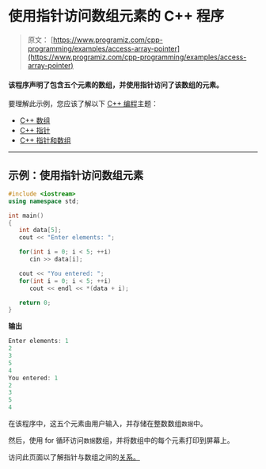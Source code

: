 # 使用指针访问数组元素的 C++ 程序

> 原文： [https://www.programiz.com/cpp-programming/examples/access-array-pointer](https://www.programiz.com/cpp-programming/examples/access-array-pointer)

#### 该程序声明了包含五个元素的数组，并使用指针访问了该数组的元素。

要理解此示例，您应该了解以下 [C++ 编程](/cpp-programming "C++ tutorial")主题：

*   [C++ 数组](/cpp-programming/arrays)
*   [C++ 指针](/cpp-programming/pointers)
*   [C++ 指针和数组](/cpp-programming/pointers-arrays)

* * *

## 示例：使用指针访问数组元素

```cpp
#include <iostream>
using namespace std;

int main()
{
   int data[5];
   cout << "Enter elements: ";

   for(int i = 0; i < 5; ++i)
      cin >> data[i];

   cout << "You entered: ";
   for(int i = 0; i < 5; ++i)
      cout << endl << *(data + i);

   return 0;
} 
```

**输出**

```cpp
Enter elements: 1
2
3
5
4
You entered: 1
2
3
5
4 
```

在该程序中，这五个元素由用户输入，并存储在整数数组`数据`中。

然后，使用 for 循环访问`数据`数组，并将数组中的每个元素打印到屏幕上。

访问此页面以了解指针与数组之间的[关系。](/cpp-programming/pointers-arrays "Arrays and Pointers Relationship")